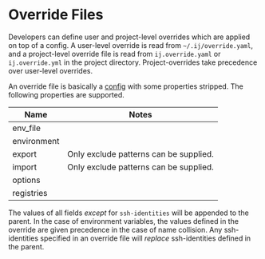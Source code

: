 # Override Files

Developers can define user and project-level overrides which are applied on top of a config. A user-level override is read from `~/.ij/override.yaml`, and a project-level override file is read from `ij.override.yaml` or `ij.override.yml` in the project directory. Project-overrides take precedence over user-level overrides.

An override file is basically a [config](https://github.com/efritz/ij/blob/master/docs/config.md#user-content-config) with some properties stripped. The following properties are supported.

| Name        | Notes |
| ----------- | ----- |
| env_file    | |
| environment | |
| export      | Only exclude patterns can be supplied. |
| import      | Only exclude patterns can be supplied. |
| options     | |
| registries  | |

The values of all fields *except* for `ssh-identities` will be appended to the parent. In the case of environment variables, the values defined in the override are given precedence in the case of name collision. Any ssh-identities specified in an override file will *replace* ssh-identities defined in the parent.

